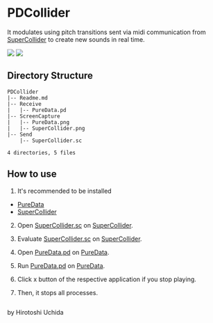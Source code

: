# PDCollider

It modulates using pitch transitions sent via midi communication from [SuperCollider](https://supercollider.github.io/) to create new sounds in real time.

![](https://uchida16104.github.io/SYNTHEGRATION/PDCollider/ScreenCapture/PureData.png)
![](https://uchida16104.github.io/SYNTHEGRATION/PDCollider/ScreenCapture/SuperCollider.png)

## Directory Structure
```
PDCollider
|-- Readme.md
|-- Receive
|   |-- PureData.pd
|-- ScreenCapture
|   |-- PureData.png
|   |-- SuperCollider.png
|-- Send
    |-- SuperCollider.sc

4 directories, 5 files
```

## How to use
1. It's recommended to be installed
* [PureData](https://puredata.info/downloads)
* [SuperCollider](https://supercollider.github.io/downloads.html)

2. Open [SuperCollider.sc](https://uchida16104.github.io/SYNTHEGRATION/PDCollider/Send/SuperCollider.sc) on [SuperCollider](https://supercollider.github.io/).

3. Evaluate [SuperCollider.sc](https://uchida16104.github.io/SYNTHEGRATION/PDCollider/Send/SuperCollider.sc) on [SuperCollider](https://supercollider.github.io/).

4. Open [PureData.pd](https://uchida16104.github.io/SYNTHEGRATION/PDCollider/Receive/PureData.pd) on [PureData](https://puredata.info/).

5. Run [PureData.pd](https://uchida16104.github.io/SYNTHEGRATION/PDCollider/Receive/PureData.pd) on [PureData](https://puredata.info/).

6. Click x button of the respective application if you stop playing.

7. Then, it stops all processes.


<div style="display: flex; justify-content: space-between; width: 100%;">
<div id="gh-pages-content" style="display: none; line-height: 0.25;" align="left">
  <p>Prev</p>
  <p><a href="https://github.com/Uchida16104/SYNTHEGRATION/tree/main/MIDIGLOBAL"> << MIDIGLOBAL </a></p>
  <p><a href="https://uchida16104.github.io/SYNTHEGRATION/MIDIGLOBAL"> << MIDIGLOBAL </a></p>
  </div>
<div id="gh-pages-content" style="display: none; line-height: 0.25;" align="right">
  <p>Next</p>
  <p><a href="https://github.com/Uchida16104/SYNTHEGRATION/tree/main/SonicProcessing"> >> SonicProcessing </a></p>
  <p><a href="https://uchida16104.github.io/SYNTHEGRATION/SonicProcessing"> >> SonicProcessing </a></p>
</div>
</div>


by Hirotoshi Uchida
